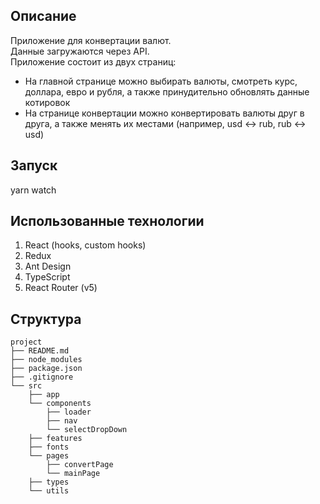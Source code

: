 ## Описание

Приложение для конвертации валют.  
Данные загружаются через API.  
Приложение состоит из двух страниц:

- На главной странице можно выбирать валюты, смотреть курс, доллара, евро и рубля, а также принудительно обновлять данные котировок
- На странице конвертации можно конвертировать валюты друг в друга, а также менять их местами (например, usd <-> rub, rub <-> usd)

## Запуск

yarn watch

## Использованные технологии

1. React (hooks, custom hooks)
2. Redux
3. Ant Design
4. TypeScript
5. React Router (v5)

## Структура

```
project
├── README.md
├── node_modules
├── package.json
├── .gitignore
└── src
    ├── app
    └── components
        ├── loader
        ├── nav
        └── selectDropDown
    ├── features
    ├── fonts
    └── pages
        ├── convertPage
        └── mainPage
    ├── types
    └── utils
```
